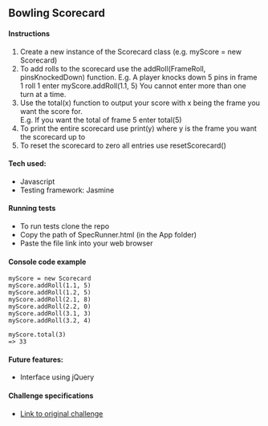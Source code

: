 ## Bowling Scorecard

#### Instructions
1. Create a new instance of the Scorecard class (e.g. myScore = new Scorecard)
2. To add rolls to the scorecard use the addRoll(FrameRoll, pinsKnockedDown) function.
   E.g. A player knocks down 5 pins in frame 1 roll 1 enter myScore.addRoll(1.1, 5)
   You cannot enter more than one turn at a time.
3. Use the total(x) function to output your score with x being the frame you want the score for.    
   E.g. If you want the total of frame 5 enter total(5)
4. To print the entire scorecard use print(y) where y is the frame you want the scorecard up to
5. To reset the scorecard to zero all entries use resetScorecard()

#### Tech used:
- Javascript
- Testing framework: Jasmine

#### Running tests
- To run tests clone the repo
- Copy the path of SpecRunner.html (in the App folder)
- Paste the file link into your web browser

#### Console code example
```
myScore = new Scorecard
myScore.addRoll(1.1, 5)
myScore.addRoll(1.2, 5)
myScore.addRoll(2.1, 8)
myScore.addRoll(2.2, 0)
myScore.addRoll(3.1, 3)
myScore.addRoll(3.2, 4)

myScore.total(3)
=> 33
```

#### Future features:
- Interface using jQuery

#### Challenge specifications
- [Link to original challenge](https://github.com/makersacademy/bowling-challenge)
